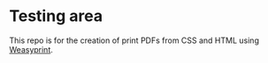 # Testing area
This repo is for the creation of print PDFs from CSS and HTML using [Weasyprint](http://weasyprint.org).
